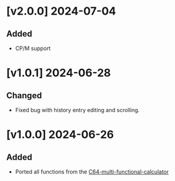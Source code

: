# [v2.0.0]  2024-07-04

## Added

- CP/M support


# [v1.0.1]  2024-06-28

## Changed

- Fixed bug with history entry editing and scrolling.


# [v1.0.0]  2024-06-26

## Added

- Ported all functions from the [C64-multi-functional-calculator](https://github.com/medvecky/C64-multi-functional-calculator)
